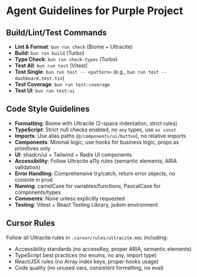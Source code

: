 # Agent Guidelines for Purple Project

## Build/Lint/Test Commands
- **Lint & Format**: `bun run check` (Biome + Ultracite)
- **Build**: `bun run build` (Turbo)
- **Type Check**: `bun run check-types` (Turbo)
- **Test All**: `bun run test` (Vitest)
- **Test Single**: `bun run test -- <pattern>` (e.g., `bun run test -- dashboard.test.tsx`)
- **Test Coverage**: `bun run test:coverage`
- **Test UI**: `bun run test:ui`

## Code Style Guidelines
- **Formatting**: Biome with Ultracite (2-space indentation, strict rules)
- **TypeScript**: Strict null checks enabled, no `any` types, use `as const`
- **Imports**: Use alias paths (`@/components/ui/button`), no relative imports
- **Components**: Minimal logic, use hooks for business logic, props as primitives only
- **UI**: shadcn/ui + Tailwind + Radix UI components
- **Accessibility**: Follow Ultracite a11y rules (semantic elements, ARIA validation)
- **Error Handling**: Comprehensive try/catch, return error objects, no console in prod
- **Naming**: camelCase for variables/functions, PascalCase for components/types
- **Comments**: None unless explicitly requested
- **Testing**: Vitest + React Testing Library, jsdom environment

## Cursor Rules
Follow all Ultracite rules in `.cursor/rules/ultracite.mdc` including:
- Accessibility standards (no accessKey, proper ARIA, semantic elements)
- TypeScript best practices (no enums, no any, import type)
- React/JSX rules (no Array index keys, proper hooks usage)
- Code quality (no unused vars, consistent formatting, no eval)